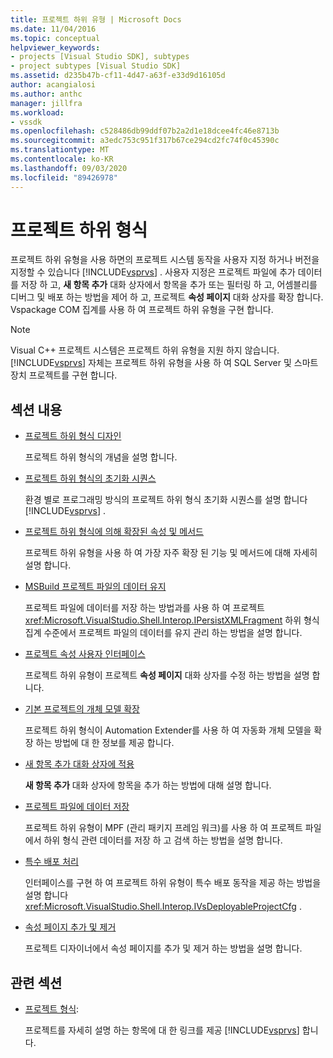```yaml
---
title: 프로젝트 하위 유형 | Microsoft Docs
ms.date: 11/04/2016
ms.topic: conceptual
helpviewer_keywords:
- projects [Visual Studio SDK], subtypes
- project subtypes [Visual Studio SDK]
ms.assetid: d235b47b-cf11-4d47-a63f-e33d9d16105d
author: acangialosi
ms.author: anthc
manager: jillfra
ms.workload:
- vssdk
ms.openlocfilehash: c528486db99ddf07b2a2d1e18dcee4fc46e8713b
ms.sourcegitcommit: a3edc753c951f317b67ce294cd2fc74f0c45390c
ms.translationtype: MT
ms.contentlocale: ko-KR
ms.lasthandoff: 09/03/2020
ms.locfileid: "89426978"
---
```

# <a name="project-subtypes"></a>프로젝트 하위 형식
프로젝트 하위 유형을 사용 하면의 프로젝트 시스템 동작을 사용자 지정 하거나 버전을 지정할 수 있습니다 [!INCLUDE[vsprvs](../../code-quality/includes/vsprvs_md.md)] . 사용자 지정은 프로젝트 파일에 추가 데이터를 저장 하 고, **새 항목 추가** 대화 상자에서 항목을 추가 또는 필터링 하 고, 어셈블리를 디버그 및 배포 하는 방법을 제어 하 고, 프로젝트 **속성 페이지** 대화 상자를 확장 합니다. Vspackage COM 집계를 사용 하 여 프로젝트 하위 유형을 구현 합니다.

> [!NOTE]
> Visual C++ 프로젝트 시스템은 프로젝트 하위 유형을 지원 하지 않습니다. [!INCLUDE[vsprvs](../../code-quality/includes/vsprvs_md.md)] 자체는 프로젝트 하위 유형을 사용 하 여 SQL Server 및 스마트 장치 프로젝트를 구현 합니다.

## <a name="in-this-section"></a>섹션 내용

- [프로젝트 하위 형식 디자인](../../extensibility/internals/project-subtypes-design.md)

  프로젝트 하위 형식의 개념을 설명 합니다.

- [프로젝트 하위 형식의 초기화 시퀀스](../../extensibility/internals/initialization-sequence-of-project-subtypes.md)

  환경 별로 프로그래밍 방식의 프로젝트 하위 형식 초기화 시퀀스를 설명 합니다 [!INCLUDE[vsprvs](../../code-quality/includes/vsprvs_md.md)] .

- [프로젝트 하위 형식에 의해 확장된 속성 및 메서드](../../extensibility/internals/properties-and-methods-extended-by-project-subtypes.md)

  프로젝트 하위 유형을 사용 하 여 가장 자주 확장 된 기능 및 메서드에 대해 자세히 설명 합니다.

- [MSBuild 프로젝트 파일의 데이터 유지](../../extensibility/internals/persisting-data-in-the-msbuild-project-file.md)

  프로젝트 파일에 데이터를 저장 하는 방법과를 사용 하 여 프로젝트 <xref:Microsoft.VisualStudio.Shell.Interop.IPersistXMLFragment> 하위 형식 집계 수준에서 프로젝트 파일의 데이터를 유지 관리 하는 방법을 설명 합니다.

- [프로젝트 속성 사용자 인터페이스](../../extensibility/internals/project-property-user-interface.md)

  프로젝트 하위 유형이 프로젝트 **속성 페이지** 대화 상자를 수정 하는 방법을 설명 합니다.

- [기본 프로젝트의 개체 모델 확장](../../extensibility/internals/extending-the-object-model-of-the-base-project.md)

  프로젝트 하위 형식이 Automation Extender를 사용 하 여 자동화 개체 모델을 확장 하는 방법에 대 한 정보를 제공 합니다.

- [새 항목 추가 대화 상자에 적용](../../extensibility/internals/contributing-to-the-add-new-item-dialog-box.md)

  **새 항목 추가** 대화 상자에 항목을 추가 하는 방법에 대해 설명 합니다.

- [프로젝트 파일에 데이터 저장](../../extensibility/saving-data-in-project-files.md)

  프로젝트 하위 유형이 MPF (관리 패키지 프레임 워크)를 사용 하 여 프로젝트 파일에서 하위 형식 관련 데이터를 저장 하 고 검색 하는 방법을 설명 합니다.

- [특수 배포 처리](../../extensibility/internals/handling-specialized-deployment.md)

  인터페이스를 구현 하 여 프로젝트 하위 유형이 특수 배포 동작을 제공 하는 방법을 설명 합니다 <xref:Microsoft.VisualStudio.Shell.Interop.IVsDeployableProjectCfg> .

- [속성 페이지 추가 및 제거](../../extensibility/adding-and-removing-property-pages.md)

  프로젝트 디자이너에서 속성 페이지를 추가 및 제거 하는 방법을 설명 합니다.

## <a name="related-sections"></a>관련 섹션

- [프로젝트 형식](../../extensibility/internals/project-types.md):

  프로젝트를 자세히 설명 하는 항목에 대 한 링크를 제공 [!INCLUDE[vsprvs](../../code-quality/includes/vsprvs_md.md)] 합니다.
